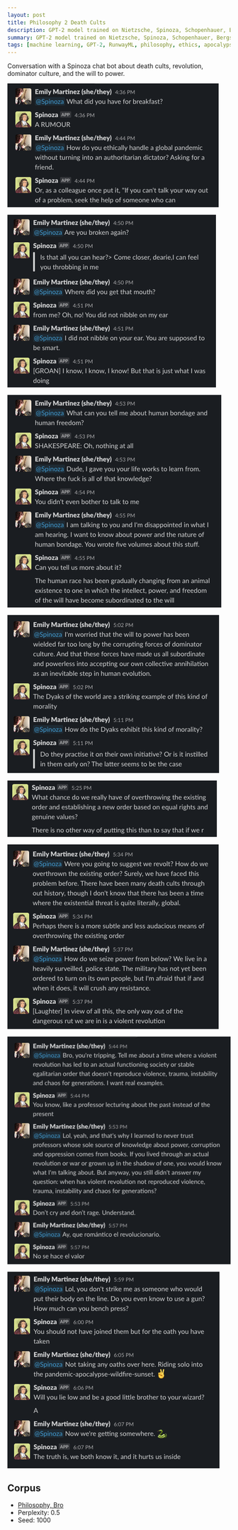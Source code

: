 ```yaml
---
layout: post
title: Philosophy 2 Death Cults
description: GPT-2 model trained on Nietzsche, Spinoza, Schopenhauer, Bergson, William James reflect on death cults, QAnon, revolution, dominator culture, and the will to power
summary: GPT-2 model trained on Nietzsche, Spinoza, Schopenhauer, Bergson and William James reflect on death cults, QAnon, revolution, dominator culture, and the will to power
tags: [machine learning, GPT-2, RunwayML, philosophy, ethics, apocalypse, death cults, QAnon, revolution, dominator culture, romance, will to power, pandemic]
---
```


Conversation with a Spinoza chat bot about death cults, revolution, dominator culture, and the will to power.

![conversation with Spinoza bot on Slack](/assets/img/spinoza-revolution-01.png)

![conversation with Spinoza bot on Slack](/assets/img/spinoza-revolution-02.png)

![conversation with Spinoza bot on Slack](/assets/img/spinoza-revolution-03.png)

![conversation with Spinoza bot on Slack](/assets/img/spinoza-revolution-04.png)

![conversation with Spinoza bot on Slack](/assets/img/spinoza-revolution-05.png)

![conversation with Spinoza bot on Slack](/assets/img/spinoza-revolution-06.png)

![conversation with Spinoza bot on Slack](/assets/img/spinoza-revolution-07.png)

![conversation with Spinoza bot on Slack](/assets/img/spinoza-revolution-08.png)

## Corpus

- [Philosophy, Bro](/philosophy)
- Perplexity: 0.5
- Seed: 1000
